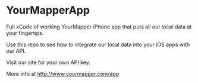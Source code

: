 YourMapperApp
=============

Full xCode of working YourMapper iPhone app that puts all our local data at your fingertips.  

Use this repo to see how to integrate our local data into your iOS apps with our API.  

Visit our site for your own API key. 

More info at http://www.yourmapper.com/app
